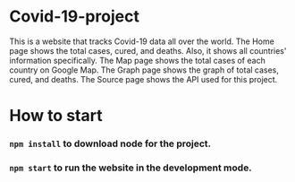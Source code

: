 # Covid-19-project

This is a website that tracks Covid-19 data all over the world. 
The Home page shows the total cases, cured, and deaths. 
Also, it shows all countries' information specifically.
The Map page shows the total cases of each country on Google Map. 
The Graph page shows the graph of total cases, cured, and deaths. 
The Source page shows the API used for this project.

# How to start

### `npm install` to download node for the project.

### `npm start` to run the website in the development mode.



